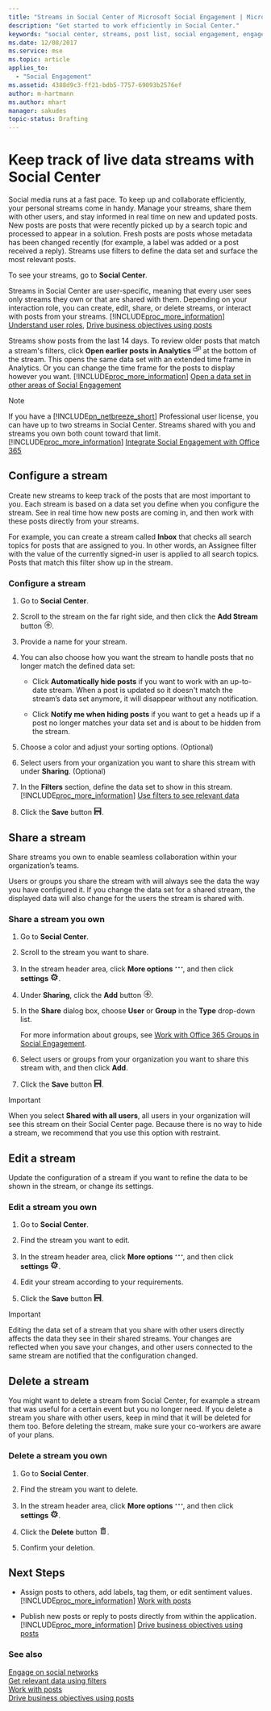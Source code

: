 ```yaml
---
title: "Streams in Social Center of Microsoft Social Engagement | Microsoft Docs"
description: "Get started to work efficiently in Social Center."
keywords: "social center, streams, post list, social engagement, engagement"
ms.date: 12/08/2017
ms.service: mse
ms.topic: article
applies_to:
  - "Social Engagement"
ms.assetid: 4388d9c3-ff21-bdb5-7757-69093b2576ef
author: m-hartmann
ms.author: mhart
manager: sakudes
topic-status: Drafting
---
```


# Keep track of live data streams with Social Center
Social media runs at a fast pace. To keep up and collaborate efficiently, your personal streams come in handy. Manage your streams, share them with other users, and stay informed in real time on new and updated posts. New posts are posts that were recently picked up by a search topic and processed to appear in a solution. Fresh posts are posts whose metadata has been changed recently (for example, a label was added or a post received a reply). Streams use filters to define the data set and surface the most relevant posts.  

 
 To see your streams, go to **Social Center**.  
  
 Streams in Social Center are user-specific, meaning that every user sees only streams they own or that are shared with them. Depending on your interaction role, you can create, edit, share, or delete streams, or interact with posts from your streams. [!INCLUDE[proc_more_information](../includes/proc-more-information.md)] [Understand user roles](user-roles.md), [Drive business objectives using posts](publish-react-posts.md)  
  
 Streams show posts from the last 14 days. To review older posts that match a stream's filters, click **Open earlier posts in Analytics** ![More options with current filters](media/more-options-with-current-filters-icon.png "More options with current filters") at the bottom of the stream. This opens the same data set with an extended time frame in Analytics. Or you can change the time frame for the posts to display however you want. [!INCLUDE[proc_more_information](../includes/proc-more-information.md)] [Open a data set in other areas of Social Engagement](more-options-with-data-set.md)  
  
> [!NOTE]
>  If you have a [!INCLUDE[pn_netbreeze_short](../includes/pn-social-engagement-short.md)] Professional user license, you can have up to two streams in Social Center. Streams shared with you and streams you own both count toward that limit. [!INCLUDE[proc_more_information](../includes/proc-more-information.md)] [Integrate Social Engagement with Office 365](manage-licenses.md)  
  
<a name="ConfigureStream"></a>   
## Configure a stream  
 Create new streams to keep track of the posts that are most important to you. Each stream is based on a data set you define when you configure the stream. See in real time how new posts are coming in, and then work with these posts directly from your streams.  
  
 For example, you can create a stream called **Inbox** that checks all search topics for posts that are assigned to you. In other words, an Assignee filter with the value of the currently signed-in user is applied to all search topics. Posts that match this filter show up in the stream.  
  
### Configure a stream  
  
1.  Go to **Social Center**.  
  
2.  Scroll to the stream on the far right side, and then click the **Add Stream** button ![Add button](media/add-icon.png "Add button").  
  
3.  Provide a name for your stream.  
  
4.  You can also choose how you want the stream to handle posts that no longer match the defined data set:  
  
    -   Click **Automatically hide posts** if you want to work with an up-to-date stream. When a post is updated so it doesn't match the stream’s data set anymore, it will disappear without any notification.  
  
    -   Click **Notify me when hiding posts** if you want to get a heads up if a post no longer matches your data set and is about to be hidden from the stream.  
  
5.  Choose a color and adjust your sorting options. (Optional)  
  
6.  Select users from your organization you want to share this stream with under **Sharing**. (Optional)  
  
7.  In the **Filters** section, define the data set to show in this stream. [!INCLUDE[proc_more_information](../includes/proc-more-information.md)] [Use filters to see relevant data](use-filters.md)  
  
8.  Click the **Save** button ![Save button](media/save-icon.png "Save button").  
  
<a name="ShareStream"></a>   
## Share a stream  
 Share streams you own to enable seamless collaboration within your organization’s teams.  
  
 Users or groups you share the stream with will always see the data the way you have configured it. If you change the data set for a shared stream, the displayed data will also change for the users the stream is shared with.  
  
### Share a stream you own  
  
1.  Go to **Social Center**.  
  
2.  Scroll to the stream you want to share.  
  
3.  In the stream header area, click **More options** ![More options](media/more-options-icon.png "More options"), and then click **settings** ![Configuration button](media/settings-icon.png "Configuration button").  
  
4.  Under **Sharing**, click the **Add** button ![Add button](media/add-icon.png "Add button").  
  
5.  In the **Share** dialog box, choose **User** or **Group** in the **Type** drop-down list.  
  
     For more information about groups, see [Work with Office 365 Groups in Social Engagement](office-365-groups-social-engagement.md).  
  
6.  Select users or groups from your organization you want to share this stream with, and then click **Add**.  
  
7.  Click the **Save** button ![Save button](media/save-icon.png "Save button").  
  
> [!IMPORTANT]
>  When you select **Shared with all users**, all users in your organization will see this stream on their Social Center page. Because there is no way to hide a stream, we recommend that you use this option with restraint.  
  
<a name="EditStream"></a>   
## Edit a stream  
 Update the configuration of a stream if you want to refine the data to be shown in the stream, or change its settings.  
  
### Edit a stream you own  
  
1.  Go to **Social Center**.  
  
2.  Find the stream you want to edit.  
  
3.  In the stream header area, click **More options** ![More options](media/more-options-icon.png "More options"), and then click **settings** ![Configuration button](media/settings-icon.png "Configuration button").  
  
4.  Edit your stream according to your requirements.  
  
5.  Click the **Save** button ![Save button](media/save-icon.png "Save button").  
  
> [!IMPORTANT]
>  Editing the data set of a stream that you share with other users directly affects the data they see in their shared streams. Your changes are reflected when you save your changes, and other users connected to the same stream are notified that the configuration changed.  
  
<a name="DeleteStream"></a>   
## Delete a stream  
 You might want to delete a stream from Social Center, for example a stream that was useful for a certain event but you no longer need. If you delete a stream you share with other users, keep in mind that it will be deleted for them too. Before deleting the stream, make sure your co-workers are aware of your plans.  
  
### Delete a stream you own  
  
1.  Go to **Social Center**.  
  
2.  Find the stream you want to delete.  
  
3.  In the stream header area, click **More options** ![More options](media/more-options-icon.png "More options"), and then click **settings** ![Configuration button](media/settings-icon.png "Configuration button").  
  
4.  Click the **Delete** button ![Delete button](media/trashbin-icon.png "Delete button").  
  
5.  Confirm your deletion.  
  
<a name="NextSteps"></a>   
## Next Steps  
  
-   Assign posts to others, add labels, tag them, or edit sentiment values. [!INCLUDE[proc_more_information](../includes/proc-more-information.md)] [Work with posts](work-with-posts.md)  
  
-   Publish new posts or reply to posts directly from within the application. [!INCLUDE[proc_more_information](../includes/proc-more-information.md)] [Drive business objectives using posts](publish-react-posts.md)  
  
### See also  

[Engage on social networks](engage-on-social-networks.md)   
[Get relevant data using filters](use-filters.md)   
[Work with posts](work-with-posts.md)   
[Drive business objectives using posts](publish-react-posts.md)